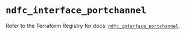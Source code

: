 # `ndfc_interface_portchannel`

Refer to the Terraform Registry for docs: [`ndfc_interface_portchannel`](https://registry.terraform.io/providers/ciscodevnet/ndfc/0.2.0/docs/resources/interface_portchannel).

